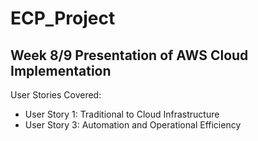 # ECP_Project

## Week 8/9 Presentation of AWS Cloud Implementation
User Stories Covered: 
- User Story 1: Traditional to Cloud Infrastructure
- User Story 3: Automation and Operational Efficiency

